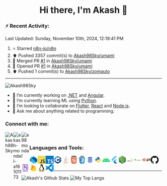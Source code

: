 <h1 align="center">Hi there, I'm Akash 👋</h1>

### :zap: Recent Activity:
<!--RECENT_ACTIVITY:last_update-->
Last Updated: Sunday, November 10th, 2024, 12:19:41 PM
<!--RECENT_ACTIVITY:last_update_end-->
<!--RECENT_ACTIVITY:start-->
1. ⭐ Starred [n8n-io/n8n](https://github.com/n8n-io/n8n)<br>
2. ⬆️ Pushed 3357 commit(s) to [Akash98Sky/umami](https://github.com/Akash98Sky/umami)<br>
3. 🎉 Merged PR [#1](https://github.com/Akash98Sky/umami/pull/1) in [Akash98Sky/umami](https://github.com/Akash98Sky/umami)<br>
4. 💪 Opened PR [#1](https://github.com/Akash98Sky/umami/pull/1) in [Akash98Sky/umami](https://github.com/Akash98Sky/umami)<br>
5. ⬆️ Pushed 1 commit(s) to [Akash98Sky/zomauto](https://github.com/Akash98Sky/zomauto)<br>
<!--RECENT_ACTIVITY:end-->

---

<p align="left"> <img src="https://komarev.com/ghpvc/?username=Akash98Sky" alt="Akash98Sky" /> </p>

- 🔭 I’m currently working on [.NET](https://learn.microsoft.com/en-us/dotnet/core/introduction) and [Angular](https://angular.io/).
- 🌱 I’m currently learning ML using [Python](https://www.python.org/).
- 👯 I’m looking to collaborate on [Flutter](https://flutter.dev/), [React](https://reactjs.org) and [Node.js](https://nodejs.org/).
- 💬 Ask me about anything related to programming.


### Connect with me:

[<img align="left" src="https://cdn.jsdelivr.net/npm/simple-icons@3.0.1/icons/telegram.svg" alt="Akash98Sky" width="26px" style="{fill: green;}" />](https://t.me/Akash98Sky)
[<img align="left" src="https://cdn.jsdelivr.net/npm/simple-icons@3.0.1/icons/linkedin.svg" alt="akash-mondal-a16101173" width="26px" />](https://www.linkedin.com/in/akash-mondal-a16101173)
[<img align="left" src="https://cdn.jsdelivr.net/npm/simple-icons@3.0.1/icons/gmail.svg" alt="a98mondal" width="26px" />](mailto:a98mondal@gmail.com)
<br/>


### Languages and Tools:

<img align="left" alt="dart" width="26px" src="https://github.com/github/explore/raw/main/topics/dart/dart.png" />
<img align="left" alt="JavaScript" width="26px" src="https://github.com/github/explore/raw/main/topics/javascript/javascript.png" />
<img align="left" alt="TypeScript" width="26px" src="https://github.com/github/explore/raw/main/topics/typescript/typescript.png" />
<img align="left" alt="C++" width="26px" src="https://github.com/github/explore/raw/main/topics/cpp/cpp.png" />
<img align="left" alt="Java" width="26px" src="https://github.com/github/explore/raw/main/topics/java/java.png" />
<img align="left" alt="HTML5" width="26px" src="https://github.com/github/explore/raw/main/topics/html/html.png" />
<img align="left" alt="CSS3" width="26px" src="https://github.com/github/explore/raw/main/topics/css/css.png" />
<img align="left" alt="sql" width="26px" src="https://github.com/github/explore/raw/main/topics/sql/sql.png" />
<img align="left" alt="python" width="26px" src="https://github.com/github/explore/raw/main/topics/python/python.png" />

<img align="left" alt="Android" width="26px" src="https://github.com/github/explore/raw/main/topics/android/android.png"/>
<img align="left" alt="Flutter" width="26px" src="https://github.com/github/explore/raw/main/topics/flutter/flutter.png"/>
<img align="left" alt="Node.js" width="26px" src="https://github.com/github/explore/raw/main/topics/nodejs/nodejs.png" />

<img align="left" alt="MySQL" width="26px" src="https://github.com/github/explore/raw/main/topics/mysql/mysql.png" />
<img align="left" alt="MongoDB" width="26px" src="https://github.com/github/explore/raw/main/topics/mongodb/mongodb.png" />
<img align="left" alt="Git" width="26px" src="https://github.com/github/explore/raw/main/topics/git/git.png" />

<img align="left" alt="GitHub" width="26px" src="https://github.com/github/explore/raw/main/topics/github/github.png" />
<img align="left" alt="Heroku" width="26px" src="https://github.com/github/explore/raw/main/topics/heroku/heroku.png" />
<img align="left" alt="Firebase" width="26px" src="https://github.com/github/explore/raw/main/topics/firebase/firebase.png" />

<img align="left" alt="Linux" width="26px" src="https://github.com/github/explore/raw/main/topics/linux/linux.png" />
<img align="left" alt="Visual Studio Code" width="26px" src="https://github.com/github/explore/raw/main/topics/visual-studio-code/visual-studio-code.png" />

<br/>
<br/>

---
![Akash's Github Stats](https://github-readme-stats.vercel.app/api?username=Akash98Sky&show_icons=true&theme=radical)  ![My Top Langs](https://github-readme-stats.vercel.app/api/top-langs/?username=Akash98Sky&show_icons=true&layout=compact&langs_count=8&theme=radical&exclude_repo=android_kernel_leeco_msm8976,android_device_leeco_s2,proprietary_vendor_leeco,twrp_device_leeco_s2,device_leeco_s2-P,device_leeco_s2-O)
